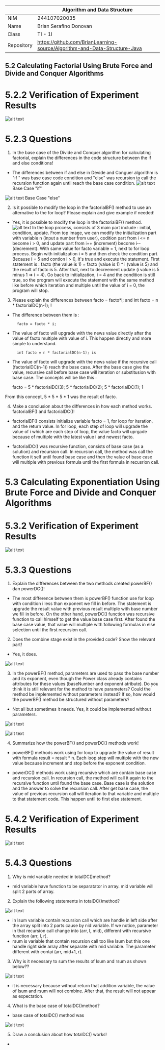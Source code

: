 |  | Algorithm and Data Structure |
|--|--|
| NIM | 244107020035 |
| Name |  Brian Serafino Donovan |
| Class | TI - 1I |
| Repository | https://github.com/BrianLearning-source/Algorithm-and-Data-Structure-Java |

## 5.2 Calculating Factorial Using Brute Force and Divide and Conquer Algorithms

# 5.2.2 Verification of Experiment Results

![alt text](https://github.com/BrianLearning-source/Algorithm-and-Data-Structure-Java/blob/d80c1bfc655d5a9050a66c02ffa7271f06322901/Jobsheet5/images/experimentResult5.2.2.png)

# 5.2.3 Questions

1. In the base case of the Divide and Conquer algorithm for calculating factorial, explain the differences in the code structure between the if and else conditions!

- The differences between  if  and  else  in Devide and Conguer algorithm is "if " was base case code condition and "else" was recursion to call the recursion function again until reach the base case condition. 
![alt text](baseCaseFaktorial)
Base Case "if"

![alt text](recursioncall)
Base Case "else"

2. Is it possible to modify the loop in the factorialBF() method to use an alternative to the for loop? Please explain and give example if needed!

- Yes, it is possible to modify the loop in the factorialBF() method. 
![alt text](https://github.com/BrianLearning-source/Algorithm-and-Data-Structure-Java/blob/d80c1bfc655d5a9050a66c02ffa7271f06322901/Jobsheet5/images/modifyFactorialBF().png)
In the loop process, consists of 3 main part include : initial, condition, update. From top image, we can modify the initialization part with variable n (input a number from user), codition part from i <= n become i > 0, and update part from i++ (increment) become i-- (decrement). With same value for facto variable = 1, next to for loop process. Begin with initialization i = 5 and then check the condition part. Because i = 5 and contion i > 0, it's true and execute the statement. First statement is : facto (the value is 1) = facto (value is 1) * i (value is 5) and the result of facto is 5. After that, next to decreement update (i value is 5 minus 1 => i = 4). Go back to initialization, i = 4 and the condition is still true, so the program will execute the statement with the same method like before which iteration and multiple until the value of i = 0, the program will stop. 

3. Please explain the differences between facto = facto*i; and int facto = n * factorialDC(n-1); !

- The difference between them is :

        facto = facto * i; 

- The value of facto will upgrade with the news value directly after the value of facto multiple with value of i. This happen directly and more simple to understand.

        int facto = n * factorialDC(n-1); is 

- The value of facto will upgrade with the news value if the recursive call (factorialDC(n-1)) reach the base case. After the base case give the value, recursive call before base case will iteration or substitusion with base case. The concepts will be like this : 

    facto = 5 * factorialDC(3);
                    5 * factorialDC(2);
                            5 * factorialDC(1);
                                    1

From this concept, 5 * 5 * 5 * 1 was the result of facto.
                                            
4. Make a conclusion about the differences in how each method works. factorialBF() and factorialDC()!

- factorialBF() consists  initialize variable facto = 1, for loop for iteration, and the return value. In for loop, each step of loop will upgrade the value of i which are each step of loop, the value facto will uprgade because of multiple with the latest value i and newest facto. 

- factorialDC() was recursive function, consists of base case (as a solution) and recursion call. In recursion call, the method was call the function it self until found base case and then the value of base case will multiple with previous formula until the first formula in recusrion call.

# 5.3 Calculating Exponentiation Using Brute Force and Divide and Conquer Algorithms

# 5.3.2 Verification of Experiment Results

![alt text](https://github.com/BrianLearning-source/Algorithm-and-Data-Structure-Java/blob/d80c1bfc655d5a9050a66c02ffa7271f06322901/Jobsheet5/images/ExperimentResult5.3.2.png)

# 5.3.3 Questions

1. Explain the differences between the two methods created powerBF() dan powerDC()!

- The most difference between them is powerBF() function use for loop with condition i less than exponent we fill in before. The statement is upgrade the result value with previous result multiple with base number we fill in before. On the other hand, powerDC() function was recursive function to call himself to get the value base case first. After found the base case value, that value will multiple with following formulas in else selection until the first recursion call.

2. Does the combine stage exist in the provided code? Show the relevant part!

- Yes, it does. 

![alt text](https://github.com/BrianLearning-source/Algorithm-and-Data-Structure-Java/blob/d80c1bfc655d5a9050a66c02ffa7271f06322901/Jobsheet5/images/Question2.5.3.3.png)

3. In the powerBF() method, parameters are used to pass the base number and its exponent, even though the Power class already contains attributes for these values (baseNumber and exponent atribute). Do you think it is still relevant for the method to have parameters? Could the method be implemented without parameters instead? If so, how would the powerBF() method be structured without parameters?

- Not all but sometimes it needs. Yes, it could be implemented without parameters. 

![alt text](https://github.com/BrianLearning-source/Algorithm-and-Data-Structure-Java/blob/d80c1bfc655d5a9050a66c02ffa7271f06322901/Jobsheet5/images/Question%203.5.3.3.png)

![alt text](https://github.com/BrianLearning-source/Algorithm-and-Data-Structure-Java/blob/d80c1bfc655d5a9050a66c02ffa7271f06322901/Jobsheet5/images/Question%203.1.5.3.3.png)

4. Summarize how the powerBF() and powerDC() methods work!

- powerBF() methods work using for loop to upgrade the value of result with formula result = result * n. Each loop step will multiple with the new value because increment and stop before the exponent condition.

- powerDC() methods work using recursive which are contain base case and recursion call. In recursion call, the method will call it again to the recursive function until found the base case. Base case is the solution and the answer to solve the recursion call. After get base case, the value of previous recursion call will iteration to that variable and multiple to that statement code. This happen until to first else statement. 

# 5.4.2 Verification of Experiment Results

![alt text](https://github.com/BrianLearning-source/Algorithm-and-Data-Structure-Java/blob/d80c1bfc655d5a9050a66c02ffa7271f06322901/Jobsheet5/images/answer5.4.2.png)

# 5.4.3 Questions

1. Why is mid variable needed in totalDC()method?

- mid variable have function to be separatator in array. mid variable will split 2 parts of array.

2. Explain the following statements in totalDC()method?

![alt text](https://github.com/BrianLearning-source/Algorithm-and-Data-Structure-Java/blob/d80c1bfc655d5a9050a66c02ffa7271f06322901/Jobsheet5/images/question1.5.4.3.png)

- in lsum variable contain recursion call which are handle in left side after the array split into 2 parts cause by nid variable. If we notice, parameter in that recursion call change into (arr, l, mid), different with recursive function (arr, l, r).
- rsum is variable that contain recursion call too like lsum but this one handle right side array after separate with mid variable. The parameter different with contai (arr, mid+1, r).

3. Why is it necessary to sum the results of lsum and rsum as shown below??

![alt text](https://github.com/BrianLearning-source/Algorithm-and-Data-Structure-Java/blob/d80c1bfc655d5a9050a66c02ffa7271f06322901/Jobsheet5/images/question3.5.4.3.png)

- it is necessary because without return that addition variable, the value of lsum and rsum will not combine. After that, the result will not appear as expectation. 

4. What is the base case of totalDC()method?

- base case of totalDC() method was 

![alt text](https://github.com/BrianLearning-source/Algorithm-and-Data-Structure-Java/blob/beabaca4010530637819640257c03bb0155379b5/Jobsheet5/images/answer4.5.4.3.png)

5. Draw a conclusion about how totalDC() works!

- 
